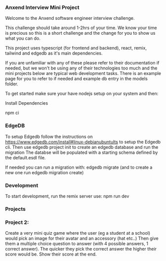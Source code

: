 ### Anxend Interview Mini Project

Welcome to the Anxend software engineer interview challenge.

This challenge should take around 1-2hrs of your time. We know your time is precious so this is a short challenge and the change for you to show us what you can do.

This project uses typescript (for frontend and backend), react, remix, tailwind and edgedb as it's main dependencies.

If you are unfamiliar with any of these please refer to their documentation if needed, but we won't be using any of their technologies too much and the mini projects below are typical web development tasks. There is an example page for you to refer to if needed and example db entry in the models folder.

To get started make sure your have nodejs setup on your system and then:

Install Dependencies

npm ci

### EdgeDB

To setup Edgedb follow the instructions on https://www.edgedb.com/install#linux-debianubuntults to setup the Edgedb cli. Then use edgedb project init to create an edgedb database and run the migration The databse will be populated with a starting schema defined by the default.esdl file.

If needed you can run a migration with: edgedb migrate (and to create a new one run edgedb migration create)

### Development

To start development, run the remix server use: npm run dev

### Projects

### Project 2:

Create a very mini quiz game where the user (eg a student at a school) would pick an image for their avatar and an accessory (hat etc..) Then give them a multiple choice question to answer (with 4 possible answers, 1 correct answer). The quicker they pick the correct answer the higher their score would be. Show their score at the end.
